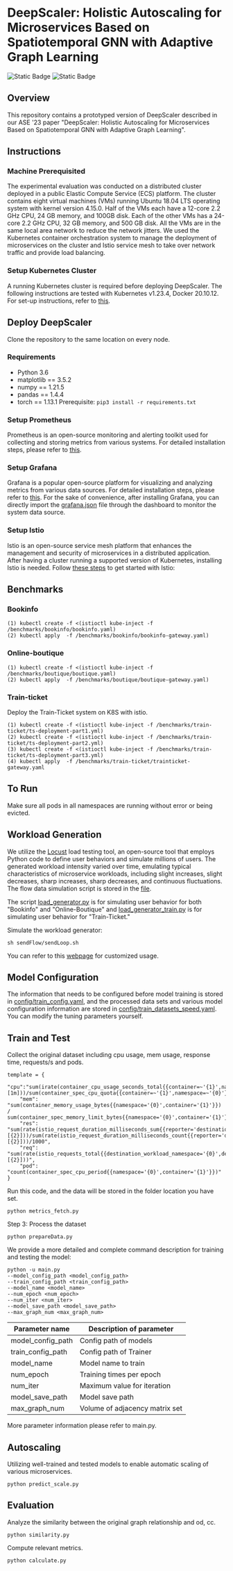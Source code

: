 # DeepScaler: Holistic Autoscaling for Microservices Based on Spatiotemporal GNN with Adaptive Graph Learning

![Static Badge](https://img.shields.io/badge/python-3.6-blue) ![Static Badge](https://img.shields.io/badge/PyTorch-red) 

## Overview
This repository contains a prototyped version of DeepScaler described in our ASE '23 paper "DeepScaler: Holistic Autoscaling for Microservices Based on Spatiotemporal GNN with Adaptive Graph Learning".

## Instructions
### Machine Prerequisited
The experimental evaluation was conducted on a distributed cluster deployed in a public Elastic Compute
Service (ECS) platform. The cluster contains eight virtual machines (VMs) running Ubuntu 18.04 LTS operating system with kernel version 4.15.0. Half of the VMs each have a 12-core 2.2 GHz CPU, 24 GB memory, and 100GB disk. Each of the other VMs has a 24-core 2.2 GHz CPU, 32 GB memory, and 500 GB disk. All the VMs are in the same local area network to reduce the network jitters. We used the Kubernetes container orchestration system to manage the deployment of microservices on the cluster and Istio service mesh to take over network traffic and provide load balancing.
### Setup Kubernetes Cluster
A running Kubernetes cluster is required before deploying DeepScaler. The following instructions are tested with Kubernetes v1.23.4, Docker 20.10.12. For set-up instructions, refer to [this](setUp-k8s.md).

## Deploy DeepScaler
Clone the repository to the same location on every node.
### Requirements
+   Python 3.6
+   matplotlib == 3.5.2
+   numpy == 1.21.5
+   pandas == 1.4.4
+   torch == 1.13.1
Prerequisite: ```pip3 install -r requirements.txt```

### Setup Prometheus
Prometheus is an open-source monitoring and alerting toolkit used for collecting and storing metrics from various systems.
For detailed installation steps, please refer to [this](https://prometheus.io/docs/introduction/first_steps/).

### Setup Grafana
Grafana is a popular open-source platform for visualizing and analyzing metrics from various data sources. For detailed installation steps, please refer to [this](https://grafana.com/docs/grafana/latest/getting-started/build-first-dashboard/).
For the sake of convenience, after installing Grafana, you can directly import the [grafana.json](https://github.com/SYSU-Workflow-Administrator/DeepScaler/blob/main/grafana.json) file through the dashboard to monitor the system data source.

### Setup Istio
Istio is an open-source service mesh platform that enhances the management and security of microservices in a distributed application. After having a cluster running a supported version of Kubernetes, installing Istio is needed. Follow [these steps](https://istio.io/latest/docs/setup/getting-started/) to get started with Istio:

## Benchmarks
### Bookinfo
```
(1) kubectl create -f <(istioctl kube-inject -f /benchmarks/bookinfo/bookinfo.yaml)
(2) kubectl apply  -f /benchmarks/bookinfo/bookinfo-gateway.yaml)
```
### Online-boutique
```
(1) kubectl create -f <(istioctl kube-inject -f /benchmarks/boutique/boutique.yaml)
(2) kubectl apply  -f /benchmarks/boutique/boutique-gateway.yaml)
```
### Train-ticket
Deploy the Train-Ticket system on K8S with istio.
```
(1) kubectl create -f <(istioctl kube-inject -f /benchmarks/train-ticket/ts-deployment-part1.yml)
(2) kubectl create -f <(istioctl kube-inject -f /benchmarks/train-ticket/ts-deployment-part2.yml)
(3) kubectl create -f <(istioctl kube-inject -f /benchmarks/train-ticket/ts-deployment-part3.yml)
(4) kubectl apply  -f /benchmarks/train-ticket/trainticket-gateway.yaml
```

## To Run
Make sure all pods in all namespaces are running without error or being evicted.

## Workload Generation
We utilize the [Locust](https://locust.io/) load testing tool, an open-source tool that employs Python code to define user behaviors and simulate millions of users.
The generated workload intensity varied over time, emulating typical characteristics of microservice workloads, including slight increases, slight decreases, sharp increases, sharp decreases, and continuous fluctuations. The flow data simulation script is stored in the [file](https://github.com/SYSU-Workflow-Administrator/DeepScaler/blob/main/sendFlow/random-100max.req).


The script [load_generator.py](https://github.com/SYSU-Workflow-Administrator/DeepScaler/blob/main/sendFlow/load_generator.py) is for simulating user behavior for both "Bookinfo" and "Online-Boutique" and [load_generator_train.py](https://github.com/SYSU-Workflow-Administrator/DeepScaler/blob/main/sendFlow/load_generator_train.py) is for simulating user behavior for "Train-Ticket."

Simulate the workload generator:
``` 
sh sendFlow/sendLoop.sh
```

You can refer to this [webpage](https://blog.techbridge.cc/2019/05/29/how-to-use-python-locust-to-do-load-testing/) for customized usage.

## Model Configuration
The information that needs to be configured before model training is stored in [config/train_config.yaml](https://github.com/SYSU-Workflow-Administrator/DeepScaler/blob/main/config/train_config.yaml), and the processed data sets and various model configuration information are stored in [config/train_datasets_speed.yaml](https://github.com/SYSU-Workflow-Administrator/DeepScaler/blob/main/config/train_datasets_speed.yaml). You can modify the tuning parameters yourself.


## Train and Test
Collect the original dataset including cpu usage, mem usage, response time, requests/s and pods.
```
template = {
    "cpu":"sum(irate(container_cpu_usage_seconds_total{{container=~'{1}',namespace=~'{0}'}}[1m]))/sum(container_spec_cpu_quota{{container=~'{1}',namespace=~'{0}'}}/container_spec_cpu_period{{container=~'{1}',namespace=~'{0}'}})",
    "mem": "sum(container_memory_usage_bytes{{namespace='{0}',container='{1}'}}) / sum(container_spec_memory_limit_bytes{{namespace='{0}',container='{1}'}})",
    "res": "sum(rate(istio_request_duration_milliseconds_sum{{reporter='destination',destination_workload_namespace='{0}',destination_workload='{1}'}}[{2}]))/sum(rate(istio_request_duration_milliseconds_count{{reporter='destination',destination_workload_namespace='{0}',destination_workload='{1}'}}[{2}]))/1000",
    "req": "sum(rate(istio_requests_total{{destination_workload_namespace='{0}',destination_workload='{1}'}}[{2}]))",
    "pod": "count(container_spec_cpu_period{{namespace='{0}',container='{1}'}})"
}
```
Run this code, and the data will be stored in the folder location you have set.
```
python metrics_fetch.py
```

Step 3: Process the dataset

```
python prepareData.py
```


We provide a more detailed and complete command description for training and testing the model:

```
python -u main.py
--model_config_path <model_config_path>
--train_config_path <train_config_path>
--model_name <model_name>
--num_epoch <num_epoch>
--num_iter <num_iter>
--model_save_path <model_save_path>
--max_graph_num <max_graph_num>
```

| Parameter name    | Description of parameter       |
|-------------------|--------------------------------|
| model_config_path | Config path of models          |
| train_config_path | Config path of Trainer         |
| model_name        | Model name to train            |
| num_epoch         | Training times per epoch       |
| num_iter          | Maximum value for iteration    |
| model_save_path   | Model save path                |
| max_graph_num     | Volume of adjacency matrix set |

More parameter information please refer to main.py.


## Autoscaling

Utilizing well-trained and tested models to enable automatic scaling of various microservices.

```
python predict_scale.py
```

## Evaluation

Analyze the similarity between the original graph relationship and od, cc.

```
python similarity.py
 ```

Compute relevant metrics.

```
python calculate.py
```





